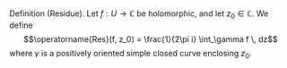 Definition (Residue). Let $f: U \to \mathbb C$ be holomorphic, and let $z_0 \in \mathbb C$. We define $$\operatorname{Res}(f, z_0) = \frac{1}{2\pi i} \int_\gamma f \, dz$$where $\gamma$ is a positively oriented simple closed curve enclosing $z_0$.